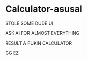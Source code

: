 # Calculator-asusal

STOLE SOME DUDE UI

ASK AI FOR ALMOST EVERYTHING

RESULT A FUKIN CALCULATOR

GG EZ
